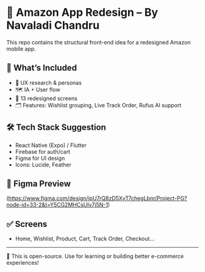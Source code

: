 # 📱 Amazon App Redesign – By Navaladi Chandru

This repo contains the structural front-end idea for a redesigned Amazon mobile app.

## 🚀 What’s Included
- 🧠 UX research & personas
- 🗺️ IA + User flow
- 🎨 13 redesigned screens
- 🗂️ Features: Wishlist grouping, Live Track Order, Rufus AI support

## 🛠️ Tech Stack Suggestion
- React Native (Expo) / Flutter
- Firebase for auth/cart
- Figma for UI design
- Icons: Lucide, Feather

## 🔗 Figma Preview
(https://www.figma.com/design/jpU7rQ8zD5XyT7chegLbnr/Project-PG?node-id=33-2&t=Y5CG2MHCsUlv7j5N-1)

## ✅ Screens
- Home, Wishlist, Product, Cart, Track Order, Checkout...

---

🎁 This is open-source. Use for learning or building better e-commerce experiences!
